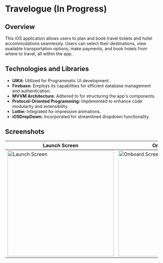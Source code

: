 # Travelogue (In Progress)

## Overview

This iOS application allows users to plan and book travel tickets and hotel accommodations seamlessly. Users can select their destinations, view available transportation options, make payments, and book hotels from where to travel, all within the app.

## Technologies and Libraries

- **UIKit:** Utilized for Programmatic UI development.
- **Firebase:** Employs its capabilities for efficient database management and authentication.
- **MVVM Architecture:** Adhered to for structuring the app's components.
- **Protocol-Oriented Programming:** Implemented to enhance code modularity and extensibility.
- **Lottie:** Integrated for impressive animations.
- **iOSDropDown:** Incorporated for streamlined dropdown functionality.

## Screenshots

|Launch Screen|Onboard Screen|Login Screen|Forgot Password|Sign Up 1|Sign Up 2|
|--|--|--|--|--|--|
|<img width="350" alt="Launch Screen" src="https://github.com/Okariuss/Travelogue-Swift/assets/73099263/4cf98763-b240-4dc6-977f-36da93217c82">|<img width="350" alt="Onboard Screen" src="https://github.com/Okariuss/Travelogue-Swift/assets/73099263/6e03a0f7-5bbc-44e4-9887-ee030e709130">|<img width="350" alt="Login Screen" src="https://github.com/Okariuss/Travelogue-Swift/assets/73099263/67fba5eb-0479-4fd4-9fbf-9eb8d1c3b220">|<img width="350" alt="Forgot Password" src="https://github.com/Okariuss/Travelogue-Swift/assets/73099263/f373dd84-128d-451b-9ad3-2c324fcffb6c">|<img width="350" alt="Sign Up 1" src="https://github.com/Okariuss/Travelogue-Swift/assets/73099263/9f63c90e-15f6-40cc-b8eb-ee2c789cd22c">|<img width="350" alt="Sign Up 2" src="https://github.com/Okariuss/Travelogue-Swift/assets/73099263/053b855d-7836-450f-8766-b32f0f288c8f">|
